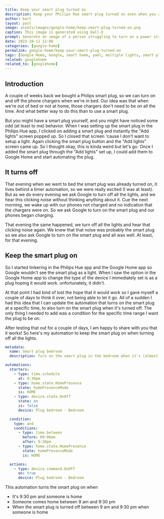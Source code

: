 ```yaml
---
title: Keep your smart plug turned on
description: Keep your Philips Hue smart plug turned on even when you ask Google to turn off all the lights.
author: bart
layout: post
image: assets/images/google-home/keep-smart-plug-turned-on.png
caption: This image is generated using Dall-E
prompt: Generate an image of a person struggling to turn on a power strip in a small home in a minimalistic flat style
date: 2023-10-11 12:00
categories: [google-home]
permalink: google-home/keep-your-smart-plug-turned-on
tags: [Google Home, Google, smart home, yaml, multiple lights, smart plug, Philips Hue]
related: googlehome
related_to: [googlehome]
---
```


## Introduction

A couple of weeks back we bought a Philips smart plug, so we can turn on and off the phone chargers when we're in bed. Our idea was that when we're out of bed or not at home, those chargers don't need to be on all the time. And what better way to do this than to use a smart plug.

But you might have a smart plug yourself, and you might have noticed some odd (at least to me) behavior. When I was setting up the smart plug in the Philips Hue app, I clicked on adding a smart plug and instantly the "Add lights" screen popped up. So I closed that screen 'cause I don't want to setup a light. Again clicking the smart plug button and the "Add lights" screen came up. So I thought okay, this is kinda weird but let's go. Once I added the smart plug through the "Add lights" set up, I could add them to Google Home and start automating the plug.

## It turns off

That evening when we went to bed the smart plug was already turned on, it lives behind a timer automation, so we were really excited (I was at least). But as we do every evening we ask Google to turn off all the lights, and we hear this clicking noise without thinking anything about it. Cue the next morning, we wake up with our phones not charged and no indication that the chargers were on. So we ask Google to turn on the smart plug and our phones began charging.

That evening the same happened, we turn off all the lights and hear that clicking noise again. We knew that that noise was probably the smart plug so we also ask Google to turn on the smart plug and all was well. At least, for that evening.

## Keep the smart plug on

So I started tinkering in the Philips Hue app and the Google Home app so Google wouldn't see the smart plug as a light. When I saw the option in the Google Home app to change the type of the device I immediately set is as a plug hoping it would work. unfortunately, it didn't.

At that point I had kind of lost the hope that it would work so I gave myself a couple of days to think it over, not being able to let it go. All of a sudden I had this idea that I can update the automation that turns on the smart plug at a specific time, to also turn on the smart plug when it's turned off. The only thing I needed to add was a condition for the specific time range I want the plug to be on.

After testing that out for a couple of days, I am happy to share with you that it works! So here's my automation to keep the smart plug on when turning off all the lights.


```yaml
metadata:
  name: Smart plug bedroom
  description: Turn on the smart plug in the bedroom when it's (almost) bedtime

automations:
  starters:
    - type: time.schedule
      at: 9:30pm
    - type: home.state.HomePresence
      state: homePresenceMode
      is: HOME
    - type: device.state.OnOff
      state: on
      is: false
      device: Plug bedroom - Bedroom

  condition:
    type: and
    conditions:
      - type: time.between
        before: 09:00am
        after: 9:30pm
      - type: home.state.HomePresence
        state: homePresenceMode
        is: HOME

  actions:
    - type: device.command.OnOff
      on: true
      device: Plug bedroom - Bedroom
```

This automation turns the smart plug on when

* It's 9:30 pm and someone is home
* Someone comes home between 9 am and 9:30 pm
* When the smart plug is turned off between 9 am and 9:30 pm when someone is home